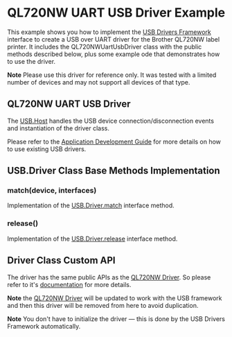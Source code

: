 # QL720NW UART USB Driver Example #

This example shows you how to implement the [USB Drivers Framework](./../../docs/DriverDevelopmentGuide.md) interface to create a USB over UART driver for the Brother QL720NW label printer. It includes the QL720NWUartUsbDriver class with the public methods described below, plus some example ode that demonstrates how to use the driver.

**Note** Please use this driver for reference only. It was tested with a limited number of devices and may not support all devices of that type.

## QL720NW UART USB Driver ##

The [USB.Host](./../../docs/DriverDevelopmentGuide.md#usb-drivers-framework-api-specification) handles the USB device connection/disconnection events and instantiation of the driver class.

Please refer to the [Application Development Guide](./../../docs/ApplicationDevelopmentGuide.md) for more details on how to use existing USB drivers.

## USB.Driver Class Base Methods Implementation ##

### match(device, interfaces)

Implementation of the [USB.Driver.match](../../docs/DriverDevelopmentGuide.md#matchdeviceobject-interfaces) interface method.

### release()

Implementation of the [USB.Driver.release](../../docs/DriverDevelopmentGuide.md#release) interface method.

## Driver Class Custom API ##

The driver has the same public APIs as the [QL720NW Driver](https://github.com/electricimp/QL720NW). So please refer to it's [documentation](https://github.com/electricimp/QL720NW#setorientationorientation) for more details.

**Note** the [QL720NW Driver](https://github.com/electricimp/QL720NW) will be updated to work with the
USB framework and then this driver will be removed from here to avoid duplication.

**Note** You don't have to initialize the driver &mdash; this is done by the USB Drivers Framework automatically.